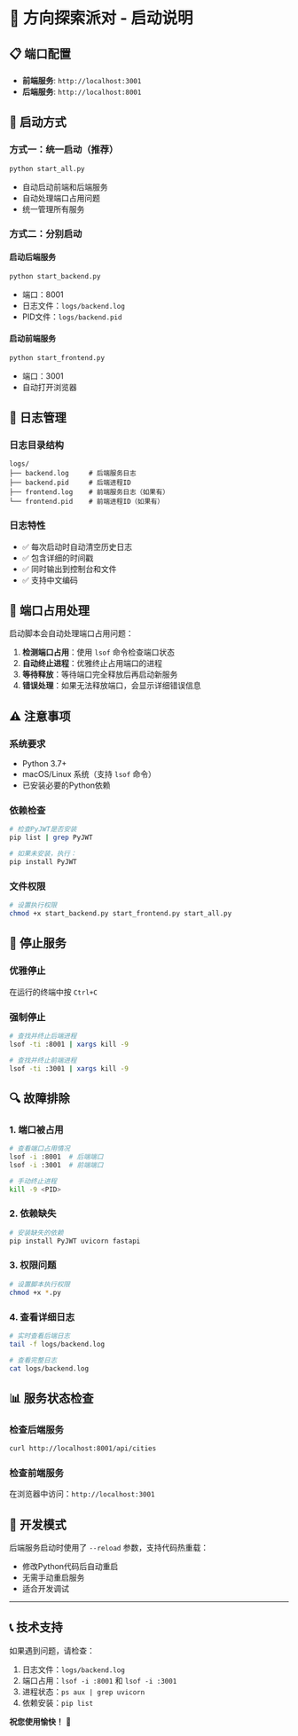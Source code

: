 # 🧭 方向探索派对 - 启动说明

## 📋 端口配置

- **前端服务**: `http://localhost:3001`
- **后端服务**: `http://localhost:8001`

## 🚀 启动方式

### 方式一：统一启动（推荐）
```bash
python start_all.py
```
- 自动启动前端和后端服务
- 自动处理端口占用问题
- 统一管理所有服务

### 方式二：分别启动

#### 启动后端服务
```bash
python start_backend.py
```
- 端口：8001
- 日志文件：`logs/backend.log`
- PID文件：`logs/backend.pid`

#### 启动前端服务
```bash
python start_frontend.py
```
- 端口：3001
- 自动打开浏览器

## 📝 日志管理

### 日志目录结构
```
logs/
├── backend.log     # 后端服务日志
├── backend.pid     # 后端进程ID
├── frontend.log    # 前端服务日志（如果有）
└── frontend.pid    # 前端进程ID（如果有）
```

### 日志特性
- ✅ 每次启动时自动清空历史日志
- ✅ 包含详细的时间戳
- ✅ 同时输出到控制台和文件
- ✅ 支持中文编码

## 🔧 端口占用处理

启动脚本会自动处理端口占用问题：

1. **检测端口占用**：使用 `lsof` 命令检查端口状态
2. **自动终止进程**：优雅终止占用端口的进程
3. **等待释放**：等待端口完全释放后再启动新服务
4. **错误处理**：如果无法释放端口，会显示详细错误信息

## ⚠️ 注意事项

### 系统要求
- Python 3.7+
- macOS/Linux 系统（支持 `lsof` 命令）
- 已安装必要的Python依赖

### 依赖检查
```bash
# 检查PyJWT是否安装
pip list | grep PyJWT

# 如果未安装，执行：
pip install PyJWT
```

### 文件权限
```bash
# 设置执行权限
chmod +x start_backend.py start_frontend.py start_all.py
```

## 🛑 停止服务

### 优雅停止
在运行的终端中按 `Ctrl+C`

### 强制停止
```bash
# 查找并终止后端进程
lsof -ti :8001 | xargs kill -9

# 查找并终止前端进程
lsof -ti :3001 | xargs kill -9
```

## 🔍 故障排除

### 1. 端口被占用
```bash
# 查看端口占用情况
lsof -i :8001  # 后端端口
lsof -i :3001  # 前端端口

# 手动终止进程
kill -9 <PID>
```

### 2. 依赖缺失
```bash
# 安装缺失的依赖
pip install PyJWT uvicorn fastapi
```

### 3. 权限问题
```bash
# 设置脚本执行权限
chmod +x *.py
```

### 4. 查看详细日志
```bash
# 实时查看后端日志
tail -f logs/backend.log

# 查看完整日志
cat logs/backend.log
```

## 📊 服务状态检查

### 检查后端服务
```bash
curl http://localhost:8001/api/cities
```

### 检查前端服务
在浏览器中访问：`http://localhost:3001`

## 🎯 开发模式

后端服务启动时使用了 `--reload` 参数，支持代码热重载：
- 修改Python代码后自动重启
- 无需手动重启服务
- 适合开发调试

---

## 📞 技术支持

如果遇到问题，请检查：
1. 日志文件：`logs/backend.log`
2. 端口占用：`lsof -i :8001` 和 `lsof -i :3001`
3. 进程状态：`ps aux | grep uvicorn`
4. 依赖安装：`pip list`

**祝您使用愉快！** 🎉
